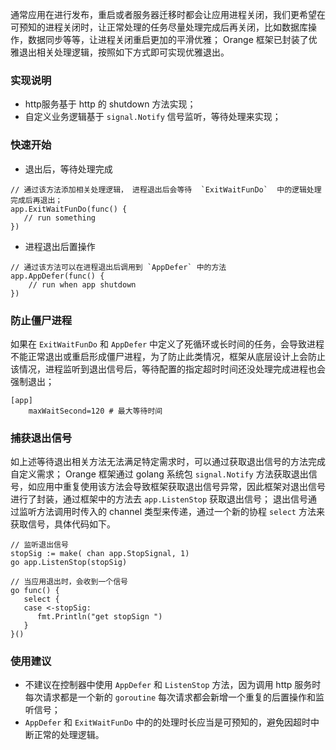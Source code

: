 通常应用在进行发布，重启或者服务器迁移时都会让应用进程关闭，我们更希望在可预知的进程关闭时，让正常处理的任务尽量处理完成后再关闭，比如数据库操作，数据同步等等，让进程关闭重启更加的平滑优雅；
Orange 框架已封装了优雅退出相关处理逻辑，按照如下方式即可实现优雅退出。

### 实现说明
- http服务基于 http 的 shutdown 方法实现；
- 自定义业务逻辑基于 `signal.Notify` 信号监听，等待处理来实现；

### 快速开始
- 退出后，等待处理完成
~~~
// 通过该方法添加相关处理逻辑， 进程退出后会等待  `ExitWaitFunDo`  中的逻辑处理完成后再退出；
app.ExitWaitFunDo(func() {
   // run something
})
~~~

- 进程退出后置操作
~~~
// 通过该方法可以在进程退出后调用到 `AppDefer` 中的方法
app.AppDefer(func() {
    // run when app shutdown
})
~~~

### 防止僵尸进程
如果在 `ExitWaitFunDo` 和 `AppDefer` 中定义了死循环或长时间的任务，会导致进程不能正常退出或重启形成僵尸进程，为了防止此类情况，框架从底层设计上会防止该情况，进程监听到退出信号后，等待配置的指定超时时间还没处理完成进程也会强制退出；

~~~
[app]
    maxWaitSecond=120 # 最大等待时间
~~~

### 捕获退出信号
如上述等待退出相关方法无法满足特定需求时，可以通过获取退出信号的方法完成自定义需求；
Orange 框架通过 golang 系统包 `signal.Notify` 方法获取退出信号，如应用中重复使用该方法会导致框架获取退出信号异常，因此框架对退出信号进行了封装，通过框架中的方法去 `app.ListenStop` 获取退出信号；
退出信号通过监听方法调用时传入的 channel 类型来传递，通过一个新的协程 `select` 方法来获取信号，具体代码如下。

~~~
// 监听退出信号
stopSig := make( chan app.StopSignal, 1)
go app.ListenStop(stopSig)

// 当应用退出时，会收到一个信号
go func() {
   select {
   case <-stopSig:
      fmt.Println("get stopSign ")
   }
}()

~~~

### 使用建议
- 不建议在控制器中使用  `AppDefer` 和 `ListenStop`  方法，因为调用 http 服务时每次请求都是一个新的 `goroutine` 每次请求都会新增一个重复的后置操作和监听信号；
- `AppDefer` 和 `ExitWaitFunDo` 中的的处理时长应当是可预知的，避免因超时中断正常的处理逻辑。 



